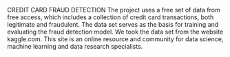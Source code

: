 CREDIT CARD FRAUD DETECTION
The project uses a free set of data from free access, which includes a collection of credit card transactions, both legitimate and fraudulent. The data set serves as the basis for training and evaluating the fraud detection model. We took the data set from the website kaggle.com. This site is an online resource and community for data science, machine learning and data research specialists.
